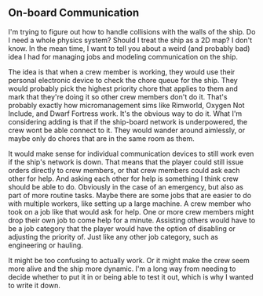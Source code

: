 ## On-board Communication

I'm trying to figure out how to handle collisions with the walls of the ship.  Do I need a whole physics system?  Should I treat the ship as a 2D map?  I don't know.  In the mean time, I want to tell you about a weird (and probably bad) idea I had for managing jobs and modeling communication on the ship.

The idea is that when a crew member is working, they would use their personal electronic device to check the chore queue for the ship.  They would probably pick the highest priority chore that applies to them and mark that they're doing it so other crew members don't do it.  That's probably exactly how micromanagement sims like Rimworld, Oxygen Not Include, and Dwarf Fortress work.  It's the obvious way to do it.  What I'm considering adding is that if the ship-board network is underpowered, the crew wont be able connect to it.  They would wander around aimlessly, or maybe only do chores that are in the same room as them.

It would make sense for individual communication devices to still work even if the ship's network is down.  That means that the player could still issue orders directly to crew members, or that crew members could ask each other for help.  And asking each other for help is something I think crew should be able to do.  Obviously in the case of an emergency, but also as part of more routine tasks.  Maybe there are some jobs that are easier to do with multiple workers, like setting up a large machine.  A crew member who took on a job like that would ask for help.  One or more crew members might drop their own job to come help for a minute.  Assisting others would have to be a job category that the player would have the option of disabling or adjusting the priority of.  Just like any other job category, such as engineering or hauling.

It might be too confusing to actually work.  Or it might make the crew seem more alive and the ship more dynamic.  I'm a long way from needing to decide whether to put it in or being able to test it out, which is why I wanted to write it down.